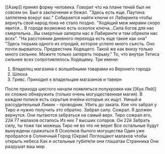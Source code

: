 [[Азир]] принял форму человека. Говорит что на плане теней был не совсем он. Был в заключении и бежал. "Здесь есть еще. Паутина заплетена вокруг вас." Собирается найти ключи от Лабиринта чтобы вернуть свой народ пока не стало поздно. "Ходящий меж мирами скоро явится... В городе возможно есть осколок ключа...Сила богов для нас смертельна...Вы смертные заперли нас в Лабиринте и тем обрекли нас всех".
"На расстоянии дневного перехода есть еще такие как она"
"Здесь тюрьма одного из отродий, которое успело много съесть. Оно почти вырвалось. Предвестник Ходящего. Такой же как внизу только много сильнее. Можете только запереть тюрьму." То, что внутри Тетиса сильнее всех сопротивлялось Ходящему.
Три имени:
1. Владелец магазина с волшебными товарами из Верхнего города
2. Шлюха
3. Гривс. Приходил к владельцам магазинов и таверн

После прихода шестого начали появляться полукровки как [[Куа Лей]] их сложно обнаружить (только очень могущественная магия). В каждом полисе есть скрытые ячейки которые их ищут. 
Умный и рассудительный
Лимик - проводник. Убить до заката. 
Кое что забрал у Тиро и нужно получить это обратно. Забрал силу. Сожрал. Я должен вернутся. Они пытаются забраться на самый верх. Тиро сожрал его, 22й 
77 малахов осталось Из них 7 высших соларов. 
Он 22й
Забрать силу, ты тоже так можешь 
Тиро не во что не верит
Все остальные будут вынуждены сражаться
8 Осколков былого могущества
Один уже пробрался в Солнечный Город (Окраи)
Поглощают малахов чтобы открыть небеса
Как и остальные губители они глашатаи Странника
Они разрушат ваш мир